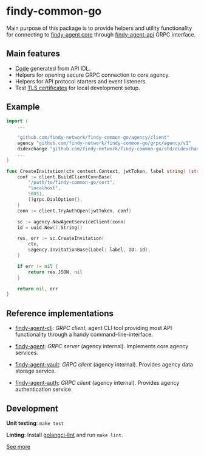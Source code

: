 # findy-common-go


Main purpose of this package is to provide helpers and utility functionality for connecting to [findy-agent core](https://github.com/findy-network/findy-agent) through [findy-agent-api](https://github.com/findy-network/findy-agent-api) GRPC interface.

## Main features

* [Code](./grpc) generated from API IDL.
* Helpers for opening secure GRPC connection to core agency.
* Helpers for API protocol starters and event listeners.
* Test [TLS certificates](./cert) for local development setup.

## Example

```go
import (
	...

	"github.com/findy-network/findy-common-go/agency/client"
	agency "github.com/findy-network/findy-common-go/grpc/agency/v1"
	didexchange "github.com/findy-network/findy-common-go/std/didexchange/invitation"
	...
)

func CreateInvitation(ctx context.Context, jwtToken, label string) (string, error) {
	conf := client.BuildClientConnBase(
		"/path/to/findy-common-go/cert",
		"localhost",
		50051,
		[]grpc.DialOption{},
	)
	conn := client.TryAuthOpen(jwtToken, conf)

	sc := agency.NewAgentServiceClient(conn)
	id = uuid.New().String()

	res, err := sc.CreateInvitation(
		ctx,
		&agency.InvitationBase{Label: label, ID: id},
	)

	if err != nil {
		return res.JSON, nil
	}

	return nil, err
}
```

## Reference implementations

* [findy-agent-cli](https://github.com/findy-network/findy-agent-cli): *GRPC client*, agent CLI tool providing most API functionality through a handy command-line-interface.

* [findy-agent](https://github.com/findy-network/findy-agent): *GRPC server* (agency internal). Implements core agency services.
* [findy-agent-vault](https://github.com/findy-network/findy-agent-vault): *GRPC client* (agency internal). Provides agency data storage service.
* [findy-agent-auth](https://github.com/findy-network/findy-agent-auth): *GRPC client* (agency internal). Provides agency authentication service

## Development

**Unit testing**: `make test`

**Linting**: Install [golangci-lint](https://golangci-lint.run/usage/install/#local-installation) and run `make lint`.

[See more](./scripts/README.md)
